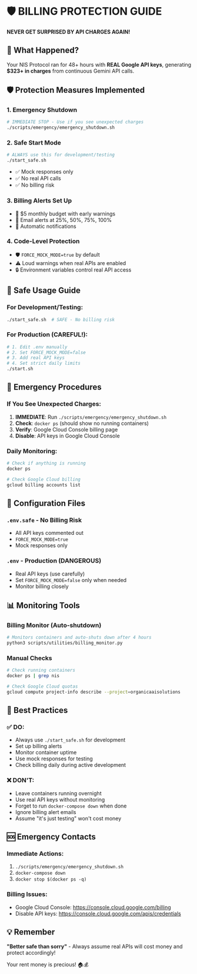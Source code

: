 # 🛡️ BILLING PROTECTION GUIDE

**NEVER GET SURPRISED BY API CHARGES AGAIN!**

## 🚨 What Happened?

Your NIS Protocol ran for 48+ hours with **REAL Google API keys**, generating **$323+ in charges** from continuous Gemini API calls.

## 🛡️ Protection Measures Implemented

### 1. **Emergency Shutdown**
```bash
# IMMEDIATE STOP - Use if you see unexpected charges
./scripts/emergency/emergency_shutdown.sh
```

### 2. **Safe Start Mode**
```bash
# ALWAYS use this for development/testing
./start_safe.sh
```
- ✅ Mock responses only
- ✅ No real API calls
- ✅ No billing risk

### 3. **Billing Alerts Set Up**
- 🚨 $5 monthly budget with early warnings
- 📧 Email alerts at 25%, 50%, 75%, 100%
- 🛑 Automatic notifications

### 4. **Code-Level Protection**
- 🛡️ `FORCE_MOCK_MODE=true` by default
- ⚠️ Loud warnings when real APIs are enabled
- 🔒 Environment variables control real API access

## 🚀 Safe Usage Guide

### For Development/Testing:
```bash
./start_safe.sh  # SAFE - No billing risk
```

### For Production (CAREFUL!):
```bash
# 1. Edit .env manually
# 2. Set FORCE_MOCK_MODE=false
# 3. Add real API keys
# 4. Set strict daily limits
./start.sh
```

## 🚨 Emergency Procedures

### If You See Unexpected Charges:
1. **IMMEDIATE**: Run `./scripts/emergency/emergency_shutdown.sh`
2. **Check**: `docker ps` (should show no running containers)
3. **Verify**: Google Cloud Console billing page
4. **Disable**: API keys in Google Cloud Console

### Daily Monitoring:
```bash
# Check if anything is running
docker ps

# Check Google Cloud billing
gcloud billing accounts list
```

## 🔧 Configuration Files

### `.env.safe` - No Billing Risk
- All API keys commented out
- `FORCE_MOCK_MODE=true`
- Mock responses only

### `.env` - Production (DANGEROUS)
- Real API keys (use carefully)
- Set `FORCE_MOCK_MODE=false` only when needed
- Monitor billing closely

## 📊 Monitoring Tools

### Billing Monitor (Auto-shutdown)
```bash
# Monitors containers and auto-shuts down after 4 hours
python3 scripts/utilities/billing_monitor.py
```

### Manual Checks
```bash
# Check running containers
docker ps | grep nis

# Check Google Cloud quotas
gcloud compute project-info describe --project=organicaaisolutions
```

## 🎯 Best Practices

### ✅ DO:
- Always use `./start_safe.sh` for development
- Set up billing alerts
- Monitor container uptime
- Use mock responses for testing
- Check billing daily during active development

### ❌ DON'T:
- Leave containers running overnight
- Use real API keys without monitoring
- Forget to run `docker-compose down` when done
- Ignore billing alert emails
- Assume "it's just testing" won't cost money

## 🆘 Emergency Contacts

### Immediate Actions:
1. `./scripts/emergency/emergency_shutdown.sh`
2. `docker-compose down`
3. `docker stop $(docker ps -q)`

### Billing Issues:
- Google Cloud Console: https://console.cloud.google.com/billing
- Disable API keys: https://console.cloud.google.com/apis/credentials

## 💡 Remember

**"Better safe than sorry"** - Always assume real APIs will cost money and protect accordingly!

Your rent money is precious! 🏠💰
